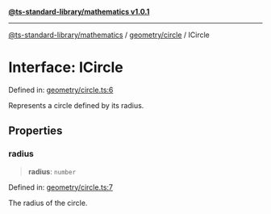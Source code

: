 [**@ts-standard-library/mathematics v1.0.1**](../../../README.md)

***

[@ts-standard-library/mathematics](../../../README.md) / [geometry/circle](../README.md) / ICircle

# Interface: ICircle

Defined in: [geometry/circle.ts:6](https://github.com/gabaudette/ts-stdlib/blob/7333da76bc775fbabd0907ad8519b912cfc2fe26/packages/mathematics/src/geometry/circle.ts#L6)

Represents a circle defined by its radius.

## Properties

### radius

> **radius**: `number`

Defined in: [geometry/circle.ts:7](https://github.com/gabaudette/ts-stdlib/blob/7333da76bc775fbabd0907ad8519b912cfc2fe26/packages/mathematics/src/geometry/circle.ts#L7)

The radius of the circle.
